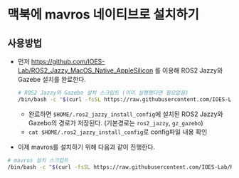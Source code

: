 # 맥북에 mavros 네이티브로 설치하기

## 사용방법

- 먼저 https://github.com/IOES-Lab/ROS2_Jazzy_MacOS_Native_AppleSilicon 를 이용해 ROS2 Jazzy와 Gazebe 설치를 완료한다.
  
  ```bash
  # ROS2 Jazzy와 Gazebo 설치 스크립트 (이미 실행했다면 필요없음)
  /bin/bash -c "$(curl -fsSL https://raw.githubusercontent.com/IOES-Lab/ROS2_Jazzy_MacOS_Native_AppleSilicon/main/install.sh)"
  ```

  - 완료하면 `$HOME/.ros2_jazzy_install_config`에 설치된 ROS2 Jazzy와 Gazebo의 경로가 저장된다. (기본경로는 `ros2_jazzy`, `gz_gazebo`)
  - `cat $HOME/.ros2_jazzy_install_config`로 config파일 내용 확인
- 이제 mavros를 설치하기 위해 다음과 같이 진행한다.

```bash
# mavros 설치 스크립트
/bin/bash -c "$(curl -fsSL https://raw.githubusercontent.com/IOES-Lab/ROS2_MAVROS_AppleSilicon/main/install.sh)"
```